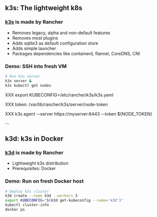 ## k3s: The lightweight k8s

### [k3s](https://github.com/rancher/k3s) is made by Rancher

- Removes legacy, alpha and non-default features
- Removes most plugins
- Adds sqlite3 as default configuration store
- Adds simple launcher
- Packages dependencies like containerd, flannel, CoreDNS, CNI

### Demo: SSH into fresh VM

```bash
# Run k3s server
k3s server &
k3s kubectl get nodes
```

XXX export KUBECONFIG=/etc/rancher/k3s/k3s.yaml

XXX token: /var/lib/rancher/k3s/server/node-token

XXX k3s agent --server https://myserver:6443 --token ${NODE_TOKEN}

--

## k3d: k3s in Docker

### [k3d](https://github.com/rancher/k3d) is made by Rancher

- Lightweight k3s distribution
- Prerequisites: Docker

### Demo: Run on fresh Docker host

```bash
# Deploy k3s cluster
k3d create --name k3d --workers 3
export KUBECONFIG="$(k3d get-kubeconfig --name='k3d')"
kubectl cluster-info
docker ps
```

